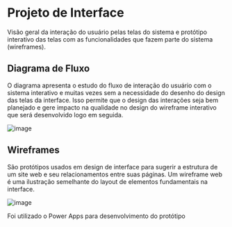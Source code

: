 
# Projeto de Interface


Visão geral da interação do usuário pelas telas do sistema e protótipo interativo das telas com as funcionalidades que fazem parte do sistema (wireframes).

## Diagrama de Fluxo

O diagrama apresenta o estudo do fluxo de interação do usuário com o sistema interativo e  muitas vezes sem a necessidade do desenho do design das telas da interface. Isso permite que o design das interações seja bem planejado e gere impacto na qualidade no design do wireframe interativo que será desenvolvido logo em seguida.

![image](https://github.com/hashtagluan/hashtagluan-pmv-ads-2024-1-e3-proj-mov-t6-pmv-ads-2024-1-e3-proj-Luan/assets/128554958/de6e1630-f7e5-4734-bc77-fcefb52a834c)



## Wireframes

São protótipos usados em design de interface para sugerir a estrutura de um site web e seu relacionamentos entre suas páginas. Um wireframe web é uma ilustração semelhante do layout de elementos fundamentais na interface.

![image](https://github.com/hashtagluan/hashtagluan-pmv-ads-2024-1-e3-proj-mov-t6-pmv-ads-2024-1-e3-proj-Luan/assets/128554958/e5618611-9e7a-4a0a-9eee-83b8a6ad0ffd)


 Foi utilizado o Power Apps para desenvolvimento do protótipo

